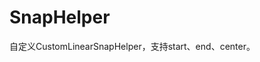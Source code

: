 # SnapHelper

自定义CustomLinearSnapHelper，支持start、end、center。

[](https://github.com/teaphy/androidCrawler/blob/master/resource/SnapHelper.gif)
